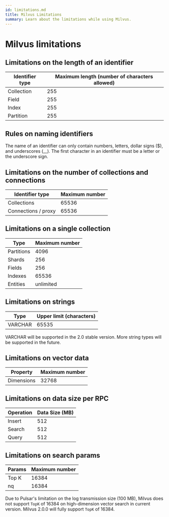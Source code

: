 ```yaml
---
id: limitations.md
title: Milvus Limitations
summary: Learn about the limitations while using Milvus.
---
```

# Milvus limitations

## Limitations on the length of an identifier

| **Identifier type**      | **Maximum length (number of characters allowed)** |
| ----------- | ----------- |
| Collection      | 255       |
| Field   | 255        |
| Index   | 255        |
| Partition   | 255        |

## Rules on naming identifiers

The name of an identifier can only contain numbers, letters, dollar signs ($), and underscores (__). The first character in an identifier must be a letter or the underscore sign.

## Limitations on the number of collections and connections

| **Identifier type**      | **Maximum number** |
| ----------- | ----------- |
| Collections      | 65536       |
| Connections / proxy   | 65536        |

## Limitations on a single collection

| **Type**      | **Maximum number** |
| ----------- | ----------- |
| Partitions      | 4096       |
| Shards   | 256        |
| Fields   | 256        |
| Indexes   | 65536        |
| Entities   | unlimited        |

## Limitations on strings 
| **Type**      | **Upper limit (characters)** |
| ----------- | ----------- |
| VARCHAR      | 65535       |

<div class="alert note">
VARCHAR will be supported in the 2.0 stable version. More string types will be supported in the future.
</div>


## Limitations on vector data
| **Property**      | **Maximum number** |
| ----------- | ----------- |
| Dimensions      | 32768       |

## Limitations on  data size per RPC
| **Operation**      | **Data Size (MB)** |
| ----------- | ----------- |
| Insert      | 512       |
| Search   | 512        |
| Query   | 512        |

## Limitations on search params
| **Params**      | **Maximum number** |
| ----------- | ----------- |
| Top K      | 16384       |
| nq    | 16384       |

<div class="alert note">
Due to Pulsar's limitation on the log transmission size (100 MB), Milvus does not support <code>TopK</code> of 16384 on high-dimension vector search in current version. Milvus 2.0.0 will fully support <code>TopK</code> of 16384.
</div>
